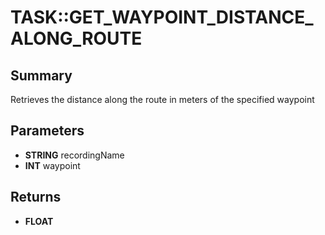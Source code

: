 # TASK::GET_WAYPOINT_DISTANCE_ALONG_ROUTE

## Summary
Retrieves the distance along the route in meters of the specified waypoint

## Parameters
* **STRING** recordingName
* **INT** waypoint

## Returns
* **FLOAT**